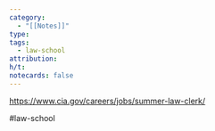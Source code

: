 ```yaml
---
category:
  - "[[Notes]]"
type: 
tags:
  - law-school
attribution: 
h/t: 
notecards: false
---
```

https://www.cia.gov/careers/jobs/summer-law-clerk/

#law-school 